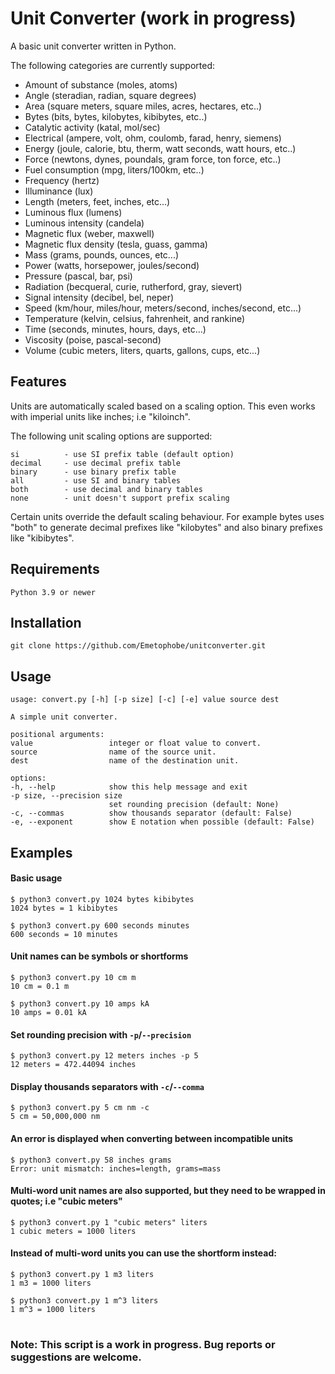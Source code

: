 # Unit Converter (work in progress)

A basic unit converter written in Python.


The following categories are currently supported:


* Amount of substance (moles, atoms)
* Angle (steradian, radian, square degrees)
* Area (square meters, square miles, acres, hectares, etc..)
* Bytes (bits, bytes, kilobytes, kibibytes, etc..)
* Catalytic activity (katal, mol/sec)
* Electrical (ampere, volt, ohm, coulomb, farad, henry, siemens)
* Energy (joule, calorie, btu, therm, watt seconds, watt hours, etc..)
* Force (newtons, dynes, poundals, gram force, ton force, etc..)
* Fuel consumption (mpg, liters/100km, etc..)
* Frequency (hertz)
* Illuminance (lux)
* Length (meters, feet, inches, etc...)
* Luminous flux (lumens)
* Luminous intensity (candela)
* Magnetic flux (weber, maxwell)
* Magnetic flux density (tesla, guass, gamma)
* Mass (grams, pounds, ounces, etc...)
* Power (watts, horsepower, joules/second)
* Pressure (pascal, bar, psi)
* Radiation (becqueral, curie, rutherford, gray, sievert)
* Signal intensity (decibel, bel, neper)
* Speed (km/hour, miles/hour, meters/second, inches/second, etc...)
* Temperature (kelvin, celsius, fahrenheit, and rankine)
* Time (seconds, minutes, hours, days, etc...)
* Viscosity (poise, pascal-second)
* Volume (cubic meters, liters, quarts, gallons, cups, etc...)

## Features

Units are automatically scaled based on a scaling option. This even works with imperial units like inches; i.e "kiloinch".

The following unit scaling options are supported:

    si          - use SI prefix table (default option)
    decimal     - use decimal prefix table
    binary      - use binary prefix table
    all         - use SI and binary tables
    both        - use decimal and binary tables
    none        - unit doesn't support prefix scaling

Certain units override the default scaling behaviour. For example bytes uses "both" to
generate decimal prefixes like "kilobytes" and also binary prefixes like "kibibytes".


## Requirements

    Python 3.9 or newer

## Installation

    git clone https://github.com/Emetophobe/unitconverter.git

## Usage

    usage: convert.py [-h] [-p size] [-c] [-e] value source dest

    A simple unit converter.

    positional arguments:
    value                 integer or float value to convert.
    source                name of the source unit.
    dest                  name of the destination unit.

    options:
    -h, --help            show this help message and exit
    -p size, --precision size
                          set rounding precision (default: None)
    -c, --commas          show thousands separator (default: False)
    -e, --exponent        show E notation when possible (default: False)

## Examples

#### Basic usage

    $ python3 convert.py 1024 bytes kibibytes
    1024 bytes = 1 kibibytes

    $ python3 convert.py 600 seconds minutes
    600 seconds = 10 minutes

#### Unit names can be symbols or shortforms

    $ python3 convert.py 10 cm m
    10 cm = 0.1 m

    $ python3 convert.py 10 amps kA
    10 amps = 0.01 kA

#### Set rounding precision with `-p`/`--precision`

    $ python3 convert.py 12 meters inches -p 5
    12 meters = 472.44094 inches

#### Display thousands separators with `-c`/`--comma`

    $ python3 convert.py 5 cm nm -c
    5 cm = 50,000,000 nm

#### An error is displayed when converting between incompatible units

    $ python3 convert.py 58 inches grams
    Error: unit mismatch: inches=length, grams=mass

#### Multi-word unit names are also supported, but they need to be wrapped in quotes; i.e "cubic meters"

    $ python3 convert.py 1 "cubic meters" liters
    1 cubic meters = 1000 liters

#### Instead of multi-word units you can use the shortform instead:

    $ python3 convert.py 1 m3 liters
    1 m3 = 1000 liters

    $ python3 convert.py 1 m^3 liters
    1 m^3 = 1000 liters


#
### Note: This script is a work in progress. Bug reports or suggestions are welcome.
